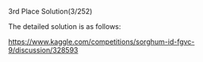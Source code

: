 3rd Place Solution(3/252)

The detailed solution is as follows:

https://www.kaggle.com/competitions/sorghum-id-fgvc-9/discussion/328593
